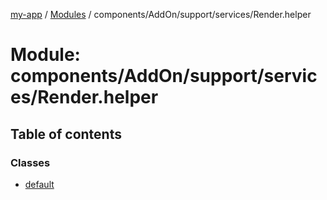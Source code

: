 [my-app](../README.md) / [Modules](../modules.md) / components/AddOn/support/services/Render.helper

# Module: components/AddOn/support/services/Render.helper

## Table of contents

### Classes

- [default](../classes/components_AddOn_support_services_Render_helper.default.md)

